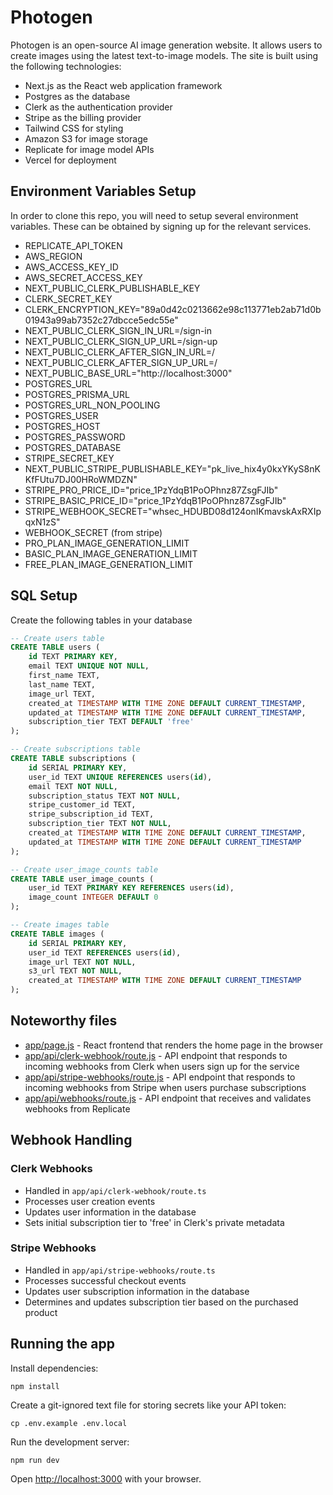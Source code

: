 # Photogen

Photogen is an open-source AI image generation website. It allows users to create images using the latest text-to-image models. The site is built using the following technologies:

- Next.js as the React web application framework
- Postgres as the database
- Clerk as the authentication provider
- Stripe as the billing provider
- Tailwind CSS for styling
- Amazon S3 for image storage
- Replicate for image model APIs
- Vercel for deployment

## Environment Variables Setup

In order to clone this repo, you will need to setup several environment variables. These can be obtained by signing up for the relevant services.

- REPLICATE_API_TOKEN
- AWS_REGION
- AWS_ACCESS_KEY_ID
- AWS_SECRET_ACCESS_KEY
- NEXT_PUBLIC_CLERK_PUBLISHABLE_KEY
- CLERK_SECRET_KEY
- CLERK_ENCRYPTION_KEY="89a0d42c0213662e98c113771eb2ab71d0b01943a99ab7352c27dbcce5edc55e"
- NEXT_PUBLIC_CLERK_SIGN_IN_URL=/sign-in
- NEXT_PUBLIC_CLERK_SIGN_UP_URL=/sign-up
- NEXT_PUBLIC_CLERK_AFTER_SIGN_IN_URL=/
- NEXT_PUBLIC_CLERK_AFTER_SIGN_UP_URL=/
- NEXT_PUBLIC_BASE_URL="http://localhost:3000"
- POSTGRES_URL
- POSTGRES_PRISMA_URL
- POSTGRES_URL_NON_POOLING
- POSTGRES_USER
- POSTGRES_HOST
- POSTGRES_PASSWORD
- POSTGRES_DATABASE
- STRIPE_SECRET_KEY
- NEXT_PUBLIC_STRIPE_PUBLISHABLE_KEY="pk_live_hix4y0kxYKyS8nKKfFUtu7DJ00HRoWMDZN"
- STRIPE_PRO_PRICE_ID="price_1PzYdqB1PoOPhnz87ZsgFJIb"
- STRIPE_BASIC_PRICE_ID="price_1PzYdqB1PoOPhnz87ZsgFJIb"
- STRIPE_WEBHOOK_SECRET="whsec_HDUBD08d124onIKmavskAxRXIpqxN1zS"
- WEBHOOK_SECRET (from stripe)
- PRO_PLAN_IMAGE_GENERATION_LIMIT
- BASIC_PLAN_IMAGE_GENERATION_LIMIT
- FREE_PLAN_IMAGE_GENERATION_LIMIT

## SQL Setup

Create the following tables in your database

```sql
-- Create users table
CREATE TABLE users (
    id TEXT PRIMARY KEY,
    email TEXT UNIQUE NOT NULL,
    first_name TEXT,
    last_name TEXT,
    image_url TEXT,
    created_at TIMESTAMP WITH TIME ZONE DEFAULT CURRENT_TIMESTAMP,
    updated_at TIMESTAMP WITH TIME ZONE DEFAULT CURRENT_TIMESTAMP,
    subscription_tier TEXT DEFAULT 'free'
);

-- Create subscriptions table
CREATE TABLE subscriptions (
    id SERIAL PRIMARY KEY,
    user_id TEXT UNIQUE REFERENCES users(id),
    email TEXT NOT NULL,
    subscription_status TEXT NOT NULL,
    stripe_customer_id TEXT,
    stripe_subscription_id TEXT,
    subscription_tier TEXT NOT NULL,
    created_at TIMESTAMP WITH TIME ZONE DEFAULT CURRENT_TIMESTAMP,
    updated_at TIMESTAMP WITH TIME ZONE DEFAULT CURRENT_TIMESTAMP
);

-- Create user_image_counts table
CREATE TABLE user_image_counts (
    user_id TEXT PRIMARY KEY REFERENCES users(id),
    image_count INTEGER DEFAULT 0
);

-- Create images table
CREATE TABLE images (
    id SERIAL PRIMARY KEY,
    user_id TEXT REFERENCES users(id),
    image_url TEXT NOT NULL,
    s3_url TEXT NOT NULL,
    created_at TIMESTAMP WITH TIME ZONE DEFAULT CURRENT_TIMESTAMP
);
```

## Noteworthy files

- [app/page.js](app/page.js) - React frontend that renders the home page in the browser
- [app/api/clerk-webhook/route.js](app/api/clerk-webhook/route.js) - API endpoint that responds to incoming webhooks from Clerk when users sign up for the service
- [app/api/stripe-webhooks/route.js](app/api/stripe-webhooks/route.js) - API endpoint that responds to incoming webhooks from Stripe when users purchase subscriptions
- [app/api/webhooks/route.js](app/api/webhooks/route.js) - API endpoint that receives and validates webhooks from Replicate

## Webhook Handling

### Clerk Webhooks

- Handled in `app/api/clerk-webhook/route.ts`
- Processes user creation events
- Updates user information in the database
- Sets initial subscription tier to 'free' in Clerk's private metadata

### Stripe Webhooks

- Handled in `app/api/stripe-webhooks/route.ts`
- Processes successful checkout events
- Updates user subscription information in the database
- Determines and updates subscription tier based on the purchased product

## Running the app

Install dependencies:

```console
npm install
```

Create a git-ignored text file for storing secrets like your API token:

```
cp .env.example .env.local
```

Run the development server:

```console
npm run dev
```

Open [http://localhost:3000](http://localhost:3000) with your browser.
